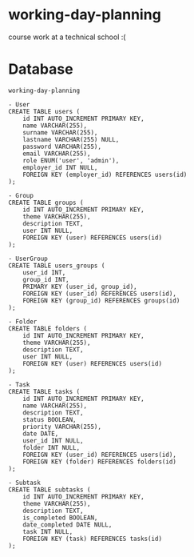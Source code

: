 # working-day-planning
course work at a technical school :(

# Database

    working-day-planning

    - User
    CREATE TABLE users (
        id INT AUTO_INCREMENT PRIMARY KEY,
        name VARCHAR(255),
        surname VARCHAR(255),
        lastname VARCHAR(255) NULL,
        password VARCHAR(255),
        email VARCHAR(255),
        role ENUM('user', 'admin'),
        employer_id INT NULL,
        FOREIGN KEY (employer_id) REFERENCES users(id)
    );

    - Group
    CREATE TABLE groups (
        id INT AUTO_INCREMENT PRIMARY KEY,
        theme VARCHAR(255),
        description TEXT,
        user INT NULL,
        FOREIGN KEY (user) REFERENCES users(id)
    );

    - UserGroup
    CREATE TABLE users_groups (
        user_id INT,
        group_id INT,
        PRIMARY KEY (user_id, group_id),
        FOREIGN KEY (user_id) REFERENCES users(id),
        FOREIGN KEY (group_id) REFERENCES groups(id)
    );

    - Folder
    CREATE TABLE folders (
        id INT AUTO_INCREMENT PRIMARY KEY,
        theme VARCHAR(255),
        description TEXT,
        user INT NULL,
        FOREIGN KEY (user) REFERENCES users(id)
    );
    
    - Task
    CREATE TABLE tasks (
        id INT AUTO_INCREMENT PRIMARY KEY,
        name VARCHAR(255),
        description TEXT,
        status BOOLEAN,
        priority VARCHAR(255),
        date DATE,
        user_id INT NULL,
        folder INT NULL,
        FOREIGN KEY (user_id) REFERENCES users(id),
        FOREIGN KEY (folder) REFERENCES folders(id)
    );

    - Subtask
    CREATE TABLE subtasks (
        id INT AUTO_INCREMENT PRIMARY KEY,
        theme VARCHAR(255),
        description TEXT,
        is_completed BOOLEAN,
        date_completed DATE NULL,
        task INT NULL,
        FOREIGN KEY (task) REFERENCES tasks(id)
    );
